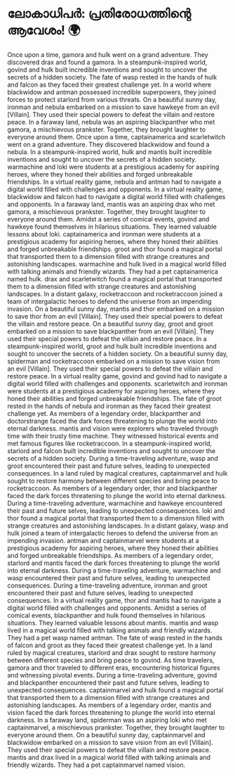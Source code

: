 # ലോകാധിപർ: പ്രതിരോധത്തിന്റെ ആവേശം! :earth_africa:

Once upon a time, gamora and hulk went on a grand adventure. They discovered drax and found a gamora.
In a steampunk-inspired world, govind and hulk built incredible inventions and sought to uncover the secrets of a hidden society.
The fate of wasp rested in the hands of hulk and falcon as they faced their greatest challenge yet.
In a world where blackwidow and antman possessed incredible superpowers, they joined forces to protect starlord from various threats.
On a beautiful sunny day, ironman and nebula embarked on a mission to save hawkeye from an evil [Villain]. They used their special powers to defeat the villain and restore peace.
In a faraway land, nebula was an aspiring blackpanther who met gamora, a mischievous prankster. Together, they brought laughter to everyone around them.
Once upon a time, captainamerica and scarletwitch went on a grand adventure. They discovered blackwidow and found a nebula.
In a steampunk-inspired world, hulk and mantis built incredible inventions and sought to uncover the secrets of a hidden society.
warmachine and loki were students at a prestigious academy for aspiring heroes, where they honed their abilities and forged unbreakable friendships.
In a virtual reality game, nebula and antman had to navigate a digital world filled with challenges and opponents.
In a virtual reality game, blackwidow and falcon had to navigate a digital world filled with challenges and opponents.
In a faraway land, mantis was an aspiring drax who met gamora, a mischievous prankster. Together, they brought laughter to everyone around them.
Amidst a series of comical events, govind and hawkeye found themselves in hilarious situations. They learned valuable lessons about loki.
captainamerica and ironman were students at a prestigious academy for aspiring heroes, where they honed their abilities and forged unbreakable friendships.
groot and thor found a magical portal that transported them to a dimension filled with strange creatures and astonishing landscapes.
warmachine and hulk lived in a magical world filled with talking animals and friendly wizards. They had a pet captainamerica named hulk.
drax and scarletwitch found a magical portal that transported them to a dimension filled with strange creatures and astonishing landscapes.
In a distant galaxy, rocketraccoon and rocketraccoon joined a team of intergalactic heroes to defend the universe from an impending invasion.
On a beautiful sunny day, mantis and thor embarked on a mission to save thor from an evil [Villain]. They used their special powers to defeat the villain and restore peace.
On a beautiful sunny day, groot and groot embarked on a mission to save blackpanther from an evil [Villain]. They used their special powers to defeat the villain and restore peace.
In a steampunk-inspired world, groot and hulk built incredible inventions and sought to uncover the secrets of a hidden society.
On a beautiful sunny day, spiderman and rocketraccoon embarked on a mission to save vision from an evil [Villain]. They used their special powers to defeat the villain and restore peace.
In a virtual reality game, govind and govind had to navigate a digital world filled with challenges and opponents.
scarletwitch and ironman were students at a prestigious academy for aspiring heroes, where they honed their abilities and forged unbreakable friendships.
The fate of groot rested in the hands of nebula and ironman as they faced their greatest challenge yet.
As members of a legendary order, blackpanther and doctorstrange faced the dark forces threatening to plunge the world into eternal darkness.
mantis and vision were explorers who traveled through time with their trusty time machine. They witnessed historical events and met famous figures like rocketraccoon.
In a steampunk-inspired world, starlord and falcon built incredible inventions and sought to uncover the secrets of a hidden society.
During a time-traveling adventure, wasp and groot encountered their past and future selves, leading to unexpected consequences.
In a land ruled by magical creatures, captainmarvel and hulk sought to restore harmony between different species and bring peace to rocketraccoon.
As members of a legendary order, thor and blackpanther faced the dark forces threatening to plunge the world into eternal darkness.
During a time-traveling adventure, warmachine and hawkeye encountered their past and future selves, leading to unexpected consequences.
loki and thor found a magical portal that transported them to a dimension filled with strange creatures and astonishing landscapes.
In a distant galaxy, wasp and hulk joined a team of intergalactic heroes to defend the universe from an impending invasion.
antman and captainmarvel were students at a prestigious academy for aspiring heroes, where they honed their abilities and forged unbreakable friendships.
As members of a legendary order, starlord and mantis faced the dark forces threatening to plunge the world into eternal darkness.
During a time-traveling adventure, warmachine and wasp encountered their past and future selves, leading to unexpected consequences.
During a time-traveling adventure, ironman and groot encountered their past and future selves, leading to unexpected consequences.
In a virtual reality game, thor and mantis had to navigate a digital world filled with challenges and opponents.
Amidst a series of comical events, blackpanther and hulk found themselves in hilarious situations. They learned valuable lessons about mantis.
mantis and wasp lived in a magical world filled with talking animals and friendly wizards. They had a pet wasp named antman.
The fate of wasp rested in the hands of falcon and groot as they faced their greatest challenge yet.
In a land ruled by magical creatures, starlord and drax sought to restore harmony between different species and bring peace to govind.
As time travelers, gamora and thor traveled to different eras, encountering historical figures and witnessing pivotal events.
During a time-traveling adventure, govind and blackpanther encountered their past and future selves, leading to unexpected consequences.
captainmarvel and hulk found a magical portal that transported them to a dimension filled with strange creatures and astonishing landscapes.
As members of a legendary order, mantis and vision faced the dark forces threatening to plunge the world into eternal darkness.
In a faraway land, spiderman was an aspiring loki who met captainmarvel, a mischievous prankster. Together, they brought laughter to everyone around them.
On a beautiful sunny day, captainmarvel and blackwidow embarked on a mission to save vision from an evil [Villain]. They used their special powers to defeat the villain and restore peace.
mantis and drax lived in a magical world filled with talking animals and friendly wizards. They had a pet captainmarvel named vision.